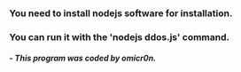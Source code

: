 
### You need to install nodejs software for installation.
### You can run it with the 'nodejs ddos.js' command.

#####             - This program was coded by omicr0n.
